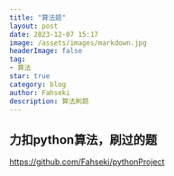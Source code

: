 ```yaml
---
title: "算法题"
layout: post
date: 2023-12-07 15:17
image: /assets/images/markdown.jpg
headerImage: false
tag: 
- 算法
star: true
category: blog
author: Fahseki
description: 算法刷题
---
```


## 力扣python算法，刷过的题


<https://github.com/Fahseki/pythonProject>
